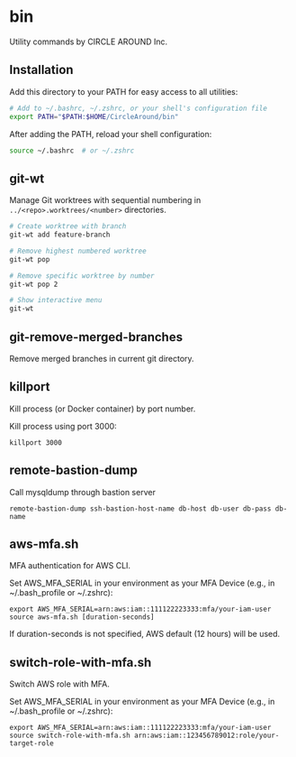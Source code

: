# bin

Utility commands by CIRCLE AROUND Inc.

## Installation

Add this directory to your PATH for easy access to all utilities:

```bash
# Add to ~/.bashrc, ~/.zshrc, or your shell's configuration file
export PATH="$PATH:$HOME/CircleAround/bin"
```

After adding the PATH, reload your shell configuration:

```bash
source ~/.bashrc  # or ~/.zshrc
```

## git-wt
Manage Git worktrees with sequential numbering in `../<repo>.worktrees/<number>` directories.

```bash
# Create worktree with branch
git-wt add feature-branch

# Remove highest numbered worktree
git-wt pop

# Remove specific worktree by number
git-wt pop 2

# Show interactive menu
git-wt
```

## git-remove-merged-branches
Remove merged branches in current git directory.

## killport
Kill process (or Docker container) by port number.

Kill process using port 3000:

```
killport 3000
```

## remote-bastion-dump
Call mysqldump through bastion server

```
remote-bastion-dump ssh-bastion-host-name db-host db-user db-pass db-name
```

## aws-mfa.sh
MFA authentication for AWS CLI.

Set AWS_MFA_SERIAL in your environment as your MFA Device (e.g., in ~/.bash_profile or ~/.zshrc):

```
export AWS_MFA_SERIAL=arn:aws:iam::111122223333:mfa/your-iam-user
source aws-mfa.sh [duration-seconds]
```

If duration-seconds is not specified, AWS default (12 hours) will be used.

## switch-role-with-mfa.sh
Switch AWS role with MFA.

Set AWS_MFA_SERIAL in your environment as your MFA Device (e.g., in ~/.bash_profile or ~/.zshrc):

```
export AWS_MFA_SERIAL=arn:aws:iam::111122223333:mfa/your-iam-user
source switch-role-with-mfa.sh arn:aws:iam::123456789012:role/your-target-role
```